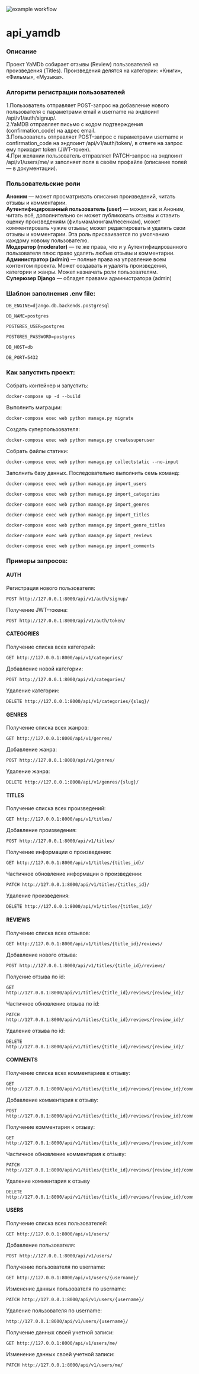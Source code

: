 ![example workflow](https://github.com/Tchuprow/yamdb_final/actions/workflows/main.yml/badge.svg)
# api_yamdb

### Описание

Проект YaMDb собирает отзывы (Review) пользователей на произведения (Titles). Произведения делятся на категории: «Книги», «Фильмы», «Музыка».

### Алгоритм регистрации пользователей

1.Пользователь отправляет POST-запрос на добавление нового пользователя с параметрами email и username на эндпоинт /api/v1/auth/signup/.    
2.YaMDB отправляет письмо с кодом подтверждения (confirmation_code) на адрес email.    
3.Пользователь отправляет POST-запрос с параметрами username и confirmation_code на эндпоинт /api/v1/auth/token/, в ответе на запрос ему приходит token (JWT-токен).   
4.При желании пользователь отправляет PATCH-запрос на эндпоинт /api/v1/users/me/ и заполняет поля в своём профайле (описание полей — в документации).    

### Пользовательские роли

**Аноним** — может просматривать описания произведений, читать отзывы и комментарии.    
**Аутентифицированный пользователь (user)** — может, как и Аноним, читать всё, дополнительно он может публиковать отзывы и ставить оценку произведениям (фильмам/книгам/песенкам), может комментировать чужие отзывы; может редактировать и удалять свои отзывы и комментарии. Эта роль присваивается по умолчанию каждому новому пользователю.    
**Модератор (moderator)** — те же права, что и у Аутентифицированного пользователя плюс право удалять любые отзывы и комментарии.    
**Администратор (admin)** — полные права на управление всем контентом проекта. Может создавать и удалять произведения, категории и жанры. Может назначать роли пользователям.    
**Суперюзер Django** — обладет правами администратора (admin)

### Шаблон заполнения .env file:

```
DB_ENGINE=django.db.backends.postgresql
```

```
DB_NAME=postgres
```

```
POSTGRES_USER=postgres
```

```
POSTGRES_PASSWORD=postgres
```

```
DB_HOST=db
```

```
DB_PORT=5432
```


### Как запустить проект:

Собрать контейнер и запустить:

```
docker-compose up -d --build 
```

Выполнить миграции:

```
docker-compose exec web python manage.py migrate
```
Создать суперпользователя:

```
docker-compose exec web python manage.py createsuperuser
```

Собрать файлы статики:

```
docker-compose exec web python manage.py collectstatic --no-input
```

Заполнить базу данных. Последовательно выполнить семь команд:

```
docker-compose exec web python manage.py import_users 
```

```
docker-compose exec web python manage.py import_categories
```

```
docker-compose exec web python manage.py import_genres
```

```
docker-compose exec web python manage.py import_titles
```

```
docker-compose exec web python manage.py import_genre_titles
```

```
docker-compose exec web python manage.py import_reviews
```

```
docker-compose exec web python manage.py import_comments
```


### Примеры запросов:

#### AUTH
Регистрация нового пользователя: 

```
POST http://127.0.0.1:8000/api/v1/auth/signup/
```

Получение JWT-токена: 

```
POST http://127.0.0.1:8000/api/v1/auth/token/
```

#### CATEGORIES
Получение списка всех категорий: 
```
GET http://127.0.0.1:8000/api/v1/categories/
```

Добавление новой категории:

```
POST http://127.0.0.1:8000/api/v1/categories/
```

Удаление категории:

```
DELETE http://127.0.0.1:8000/api/v1/categories/{slug}/
```

#### GENRES

Получение списка всех жанров:

```
GET http://127.0.0.1:8000/api/v1/genres/
```

Добавление жанра: 

```
POST http://127.0.0.1:8000/api/v1/genres/
```

Удаление жанра:

```
DELETE http://127.0.0.1:8000/api/v1/genres/{slug}/
```

#### TITLES

Получение списка всех произведений:

```
GET http://127.0.0.1:8000/api/v1/titles/
```

Добавление произведения:

```
POST http://127.0.0.1:8000/api/v1/titles/
```

Получение информации о произведении:

```
GET http://127.0.0.1:8000/api/v1/titles/{titles_id}/
```

Частичное обновление информации о произведении:

```
PATCH http://127.0.0.1:8000/api/v1/titles/{titles_id}/
```

Удаление произведения:

```
DELETE http://127.0.0.1:8000/api/v1/titles/{titles_id}/
```

#### REVIEWS

Получение списка всех отзывов:

```
GET http://127.0.0.1:8000/api/v1/titles/{title_id}/reviews/
```

Добавление нового отзыва:

```
POST http://127.0.0.1:8000/api/v1/titles/{title_id}/reviews/
```

Полуение отзыва по id:

```
GET http://127.0.0.1:8000/api/v1/titles/{title_id}/reviews/{review_id}/
```

Частичное обновление отзыва по id:

```
PATCH http://127.0.0.1:8000/api/v1/titles/{title_id}/reviews/{review_id}/
```

Удаление отзыва по id:

```
DELETE http://127.0.0.1:8000/api/v1/titles/{title_id}/reviews/{review_id}/
```

#### COMMENTS

Получение списка всех комментариев к отзыву:

```
GET http://127.0.0.1:8000/api/v1/titles/{title_id}/reviews/{review_id}/comments/
```

Добавление комментария к отзыву:

```
POST http://127.0.0.1:8000/api/v1/titles/{title_id}/reviews/{review_id}/comments/
```

Получение комментария к отзыву:

```
GET http://127.0.0.1:8000/api/v1/titles/{title_id}/reviews/{review_id}/comments/{comment_id}/
```

Частичное обновление комментария к отзыву:

```
PATCH http://127.0.0.1:8000/api/v1/titles/{title_id}/reviews/{review_id}/comments/{comment_id}/
```

Удаление комментария к отзыву

```
DELETE http://127.0.0.1:8000/api/v1/titles/{title_id}/reviews/{review_id}/comments/{comment_id}/
```

#### USERS

Получение списка всех пользователей:

```
GET http://127.0.0.1:8000/api/v1/users/
```

Добавление пользователя:

```
POST http://127.0.0.1:8000/api/v1/users/
```

Получение пользователя по username:

```
GET http://127.0.0.1:8000/api/v1/users/{username}/
```

Изменение данных пользователя по username:

```
PATCH http://127.0.0.1:8000/api/v1/users/{username}/
```

Удаление пользователя по username:

```
http://127.0.0.1:8000/api/v1/users/{username}/
```

Получение данных своей учетной записи:

```
GET http://127.0.0.1:8000/api/v1/users/me/
```

Изменение данных своей учетной записи:

```
PATCH http://127.0.0.1:8000/api/v1/users/me/
```